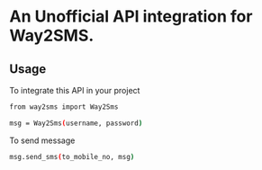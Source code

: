 # An Unofficial API integration for Way2SMS.

## Usage

To integrate this API in your project

```bash
from way2sms import Way2Sms

msg = Way2Sms(username, password)
```

To send message

```bash
msg.send_sms(to_mobile_no, msg)
```
